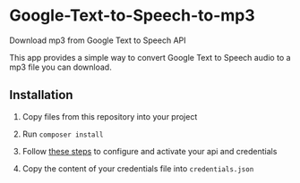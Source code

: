 # Google-Text-to-Speech-to-mp3
Download mp3 from Google Text to Speech API

This app provides a simple way to convert Google Text to Speech audio to a mp3 file you can download.

## Installation

1. Copy files from this repository into your project

2. Run `composer install`

3. Follow [these steps](https://cloud.google.com/text-to-speech/docs/quickstart-client-libraries) to configure and activate your api and credentials

4. Copy the content of your credentials file into `credentials.json`
